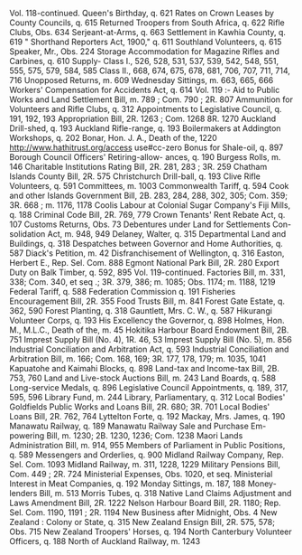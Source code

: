 Vol. 118-continued. Queen's Birthday, q. 621 Rates on Crown Leases by County Councils, q. 615 Returned Troopers from South Africa, q. 622 Rifle Clubs, Obs. 634 Serjeant-at-Arms, q. 663 Settlement in Kawhia County, q. 619 " Shorthand Reporters Act, 1900," q. 611 Southland Volunteers, q. 615 Speaker, Mr., Obs. 224 Storage Accommodation for Magazine Rifles and Carbines, q. 610 Supply- Class I., 526, 528, 531, 537, 539, 542, 548, 551, 555, 575, 579, 584, 585 Class II., 668, 674, 675, 678, 681, 706, 707, 711, 714, 716 Unopposed Returns, m. 609 Wednesday Sittings, m. 663, 665, 666 Workers' Compensation for Accidents Act, q. 614 Vol. 119 :- Aid to Public Works and Land Settlement Bill, m. 789 ; Com. 790 ; 2R. 807 Ammunition for Volunteers and Rifle Clubs, q. 312 Appointments to Legislative Council, q. 191, 192, 193 Appropriation Bill, 2R. 1263 ; Com. 1268 8R. 1270 Auckland Drill-shed, q. 193 Auckland Rifle-range, q. 193 Boilermakers at Addington Workshops, q. 202 Bonar, Hon. J. A., Death of the, 1220 http://www.hathitrust.org/access use#cc-zero Bonus for Shale-oil, q. 897 Borough Council Officers' Retiring-allow- ances, q. 190 Burgess Rolls, m. 146 Charitable Institutions Rating Bill, 2R. 281, 283 ; 3R. 259 Chatham Islands County Bill, 2R. 575 Christchurch Drill-ball, q. 193 Clive Rifle Volunteers, q. 591 Committees, m. 1003 Commonwealth Tariff, q. 594 Cook and other Islands Government Bill, 2B. 283, 284, 288, 302, 305; Com. 359; 3R. 668 ; m. 1176, 1178 Coolis Labour at Colonial Sugar Company's Fiji Mills, q. 188 Criminal Code Bill, 2R. 769, 779 Crown Tenants' Rent Rebate Act, q. 107 Customs Returns, Obs. 73 Debentures under Land for Settlements Con- solidation Act, m. 948, 949 Delaney, Walter, q. 315 Departmental Land and Buildings, q. 318 Despatches between Governor and Home Authorities, q. 587 Diack's Petition, m. 42 Disfranchisement of Wellington, q. 316 Easton, Herbert E., Rep. Sel. Com. 888 Egmont National Park Bill, 2R. 280 Export Duty on Balk Timber, q. 592, 895 Vol. 119-continued. Factories Bill, m. 331, 338; Com. 340, et seq .; 3R. 379, 386; m. 1085; Obs. 1174; m. 1188, 1219 Federal Tariff, q. 588 Federation Commission q. 191 Fisheries Encouragement Bill, 2R. 355 Food Trusts Bill, m. 841 Forest Gate Estate, q. 362, 590 Forest Planting, q. 318 Gauntlett, Mrs. C. W., q. 587 Hikurangi Volunteer Corps, q. 193 His Excellency the Governor, q. 898 Holmes, Hon. M., M.L.C., Death of the, m. 45 Hokitika Harbour Board Endowment Bill, 2B. 751 Imprest Supply Bill (No. 4), 1R. 46, 53 Imprest Supply Bill (No. 5), m. 856 Industrial Conciliation and Arbitration Act, q. 593 Industrial Conciliation and Arbitration Bill, m. 166; Com. 168, 169; 3R. 177, 178, 179; m. 1035, 1041 Kapuatohe and Kaimahi Blocks, q. 898 Land-tax and Income-tax Bill, 2B. 753, 760 Land and Live-stock Auctions Bill, m. 243 Land Boards, q. 588 Long-service Medals, q. 896 Legislative Council Appointments, q. 189, 317, 595, 596 Library Fund, m. 244 Library, Parliamentary, q. 312 Local Bodies' Goldfields Public Works and Loans Bill, 2R. 680; 3R. 701 Local Bodies' Loans Bill, 2R. 762, 764 Lyttelton Forte, q. 192 Mackay, Mrs. James, q. 190 Manawatu Railway, q. 189 Manawatu Railway Sale and Purchase Em- powering Bill, m. 1230; 2B. 1230, 1236; Com. 1238 Maori Lands Administration Bill, m. 914, 955 Members of Parliament in Public Positions, q. 589 Messengers and Orderlies, q. 900 Midland Railway Company, Rep. Sel. Com. 1093 Midland Railway, m. 311, 1228, 1229 Military Pensions Bill, Com. 449 ; 2R. 724 Ministerial Expenses, Obs. 1020, et seq. Ministerial Interest in Meat Companies, q. 192 Monday Sittings, m. 187, 188 Money-lenders Bill, m. 513 Morris Tubes, q. 318 Native Land Claims Adjustment and Laws Amendment Bill, 2R. 1222 Nelson Harbour Board Bill, 2R. 1180; Rep. Sel. Com. 1190, 1191 ; 2R. 1194 New Business after Midnight, Obs. 4 New Zealand : Colony or State, q. 315 New Zealand Ensign Bill, 2R. 575, 578; Obs. 715 New Zealand Troopers' Horses, q. 194 North Canterbury Volunteer Officers, q. 188 North of Auckland Railway, m. 1243 
